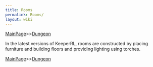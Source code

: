 ```yaml
---
title: Rooms
permalink: Rooms/
layout: wiki
---
```


[MainPage](/keeperrl_wiki/ "wikilink")>>[Dungeon](/keeperrl_wiki/Dungeon "wikilink")

In the latest versions of KeeperRL, rooms are constructed by placing
furniture and building floors and providing lighting using torches.

[MainPage](/keeperrl_wiki/ "wikilink")>>[Dungeon](/keeperrl_wiki/Dungeon "wikilink")


